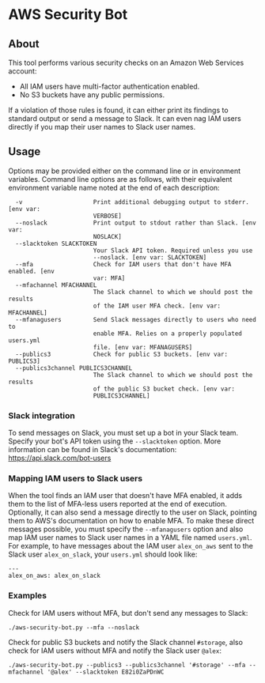 # AWS Security Bot

## About

This tool performs various security checks on an Amazon Web Services account:

* All IAM users have multi-factor authentication enabled.
* No S3 buckets have any public permissions.

If a violation of those rules is found, it can either print its findings to standard output or send a message to Slack. It can even nag IAM users directly if you map their user names to Slack user names.

## Usage

Options may be provided either on the command line or in environment variables. Command line options are as follows, with their equivalent environment variable name noted at the end of each description:

```
  -v                    Print additional debugging output to stderr. [env var:
                        VERBOSE]
  --noslack             Print output to stdout rather than Slack. [env var:
                        NOSLACK]
  --slacktoken SLACKTOKEN
                        Your Slack API token. Required unless you use
                        --noslack. [env var: SLACKTOKEN]
  --mfa                 Check for IAM users that don't have MFA enabled. [env
                        var: MFA]
  --mfachannel MFACHANNEL
                        The Slack channel to which we should post the results
                        of the IAM user MFA check. [env var: MFACHANNEL]
  --mfanagusers         Send Slack messages directly to users who need to
                        enable MFA. Relies on a properly populated users.yml
                        file. [env var: MFANAGUSERS]
  --publics3            Check for public S3 buckets. [env var: PUBLICS3]
  --publics3channel PUBLICS3CHANNEL
                        The Slack channel to which we should post the results
                        of the public S3 bucket check. [env var:
                        PUBLICS3CHANNEL]
```

### Slack integration

To send messages on Slack, you must set up a bot in your Slack team. Specify your bot's API token using the `--slacktoken` option. More information can be found in Slack's documentation: https://api.slack.com/bot-users

### Mapping IAM users to Slack users

When the tool finds an IAM user that doesn't have MFA enabled, it adds them to the list of MFA-less users reported at the end of execution. Optionally, it can also send a message directly to the user on Slack, pointing them to AWS's documentation on how to enable MFA. To make these direct messages possible, you must specify the `--mfanagusers` option and also map IAM user names to Slack user names in a YAML file named `users.yml`. For example, to have messages about the IAM user `alex_on_aws` sent to the Slack user `alex_on_slack`, your `users.yml` should look like:

```
---
alex_on_aws: alex_on_slack
```

### Examples

Check for IAM users without MFA, but don't send any messages to Slack:

```
./aws-security-bot.py --mfa --noslack
```

Check for public S3 buckets and notify the Slack channel `#storage`, also check for IAM users without MFA and notify the Slack user `@alex`:

```
./aws-security-bot.py --publics3 --publics3channel '#storage' --mfa --mfachannel '@alex' --slacktoken E82i0ZaPDnWC
```
